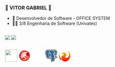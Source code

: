 ### 🧫 VITOR GABRIEL 🧫

- 🔭 Desenvolvedor de Software - OFFICE SYSTEM
- 👨‍🎓 3/8 Engenharia de Software (Univates)

 ##
 
<div> 
  <a href = "vitor.lehnen@universo.univates.br"><img src="https://img.shields.io/badge/-Gmail-%23333?style=for-the-badge&logo=gmail&logoColor=white" target="_blank"></a>
  <a href="https://www.linkedin.com/in/vitor-gabriel-lehnen-920989240/" target="_blank"><img src="https://img.shields.io/badge/-LinkedIn-%230077B5?style=for-the-badge&logo=linkedin&logoColor=white" target="_blank"></a> 
  
 ##
  
  
<img src="https://cdn.jsdelivr.net/gh/devicons/devicon/icons/python/python-original.svg" width="40" height="40" />
<img src="https://raw.githubusercontent.com/vitorglehnen/vitorglehnen/a7fa2b92ada0d2cdf761e102eced615f1d1d5d6f/delphi-svgrepo-com.svg" width="40" height="40" />
<img src="https://github.com/vitorglehnen/vitorglehnen/blob/main/icons8-java%20(1).svg" width="40" height="40" />
<img src="https://github.com/vitorglehnen/vitorglehnen/blob/main/postgresql-icon.svg" width="40" height="40" />
<img src="https://github.com/vitorglehnen/vitorglehnen/blob/main/firebird.png" width="40" height="40" />


                 
          
  
</div>
